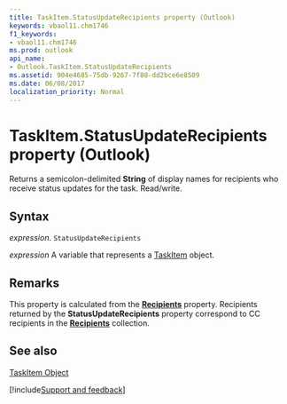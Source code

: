 ```yaml
---
title: TaskItem.StatusUpdateRecipients property (Outlook)
keywords: vbaol11.chm1746
f1_keywords:
- vbaol11.chm1746
ms.prod: outlook
api_name:
- Outlook.TaskItem.StatusUpdateRecipients
ms.assetid: 904e4685-75db-9267-7f88-dd2bce6e8509
ms.date: 06/08/2017
localization_priority: Normal
---
```



# TaskItem.StatusUpdateRecipients property (Outlook)

Returns a semicolon-delimited  **String** of display names for recipients who receive status updates for the task. Read/write.


## Syntax

_expression_. `StatusUpdateRecipients`

_expression_ A variable that represents a [TaskItem](Outlook.TaskItem.md) object.


## Remarks

This property is calculated from the  **[Recipients](Outlook.TaskItem.Recipients.md)** property. Recipients returned by the **StatusUpdateRecipients** property correspond to CC recipients in the **[Recipients](Outlook.Recipients.md)** collection.


## See also


[TaskItem Object](Outlook.TaskItem.md)

[!include[Support and feedback](~/includes/feedback-boilerplate.md)]